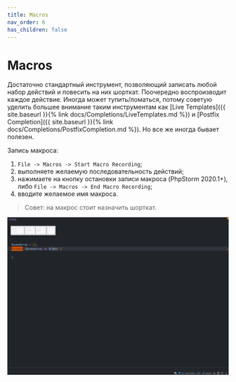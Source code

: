 ```yaml
---
title: Macros
nav_order: 6
has_children: false
---
```

# Macros

Достаточно стандартный инструмент, позволяющий записать любой набор действий и повесить на них шорткат. Поочередно воспроизводит каждое действие. Иногда может тупить/ломаться, потому советую уделить большее внимание таким инструментам как [Live Templates]({{ site.baseurl }}{% link docs/Completions/LiveTemplates.md %}) и [Postfix Completion]({{ site.baseurl }}{% link docs/Completions/PostfixCompletion.md %}).
Но все же иногда бывает полезен.

Запись макроса:
1. `File -> Macros -> Start Macro Recording`;
2. выполняете желаемую последовательность действий;
3. нажимаете на кнопку остановки записи макроса (PhpStorm 2020.1+), либо `File -> Macros -> End Macro Recording`;
4. вводите желаемое имя макроса.

> Совет: на макрос стоит назначить шорткат.

![Macros usage example](assets/MacrosUsageExample.gif)
